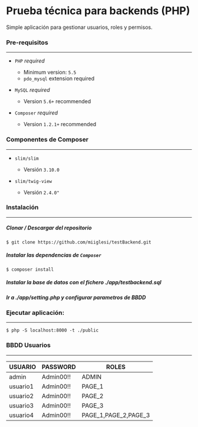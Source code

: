 
Prueba técnica para backends (PHP)
=========


Simple aplicación para gestionar usuarios, roles y permisos.


### Pre-requisitos
------------------


- `PHP` *_required_*
	- Minimum version: `5.5`
	- `pdo_mysql` extension required


- `MySQL` *_required_*
	- Version `5.6+` recommended

- `Composer` *_required_*
	- Version `1.2.1+` recommended


### Componentes de Composer
------------------


- `slim/slim`
	- Versión `3.10.0`


- `slim/twig-view`
	- Versión `2.4.0"`




### Instalación
------------

##### Clonar / Descargar del repositorio
	$ git clone https://github.com/miiglesi/testBackend.git

##### Instalar las dependencias de  `Composer`
	$ composer install 

##### Instalar la base de datos con el fichero ./app/testbackend.sql

##### Ir a ./app/setting.php y configurar parametros de BBDD




### Ejecutar aplicación:
------------


    $ php -S localhost:8000 -t ./public



### BBDD Usuarios
------------

| USUARIO | PASSWORD | ROLES |
| --- | --- | --- |
|admin	| Admin00!!	| ADMIN
|usuario1	| Admin00!!	| PAGE_1
|usuario2	| Admin00!!	| PAGE_2
|usuario3	| Admin00!!	| PAGE_3
|usuario4	| Admin00!!	| PAGE_1,PAGE_2,PAGE_3
